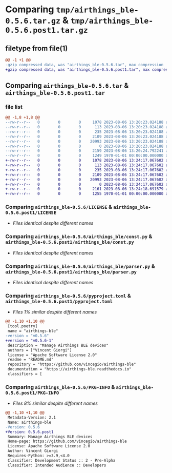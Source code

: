 # Comparing `tmp/airthings_ble-0.5.6.tar.gz` & `tmp/airthings_ble-0.5.6.post1.tar.gz`

## filetype from file(1)

```diff
@@ -1 +1 @@
-gzip compressed data, was "airthings_ble-0.5.6.tar", max compression
+gzip compressed data, was "airthings_ble-0.5.6.post1.tar", max compression
```

## Comparing `airthings_ble-0.5.6.tar` & `airthings_ble-0.5.6.post1.tar`

### file list

```diff
@@ -1,8 +1,8 @@
--rw-r--r--   0        0        0     1078 2023-08-06 13:20:23.024188 airthings_ble-0.5.6/LICENSE
--rw-r--r--   0        0        0      113 2023-08-06 13:20:23.024188 airthings_ble-0.5.6/README.md
--rw-r--r--   0        0        0      235 2023-08-06 13:20:23.024188 airthings_ble-0.5.6/airthings_ble/__init__.py
--rw-r--r--   0        0        0     2109 2023-08-06 13:20:23.024188 airthings_ble-0.5.6/airthings_ble/const.py
--rw-r--r--   0        0        0    20993 2023-08-06 13:20:23.024188 airthings_ble-0.5.6/airthings_ble/parser.py
--rw-r--r--   0        0        0        0 2023-08-06 13:20:23.024188 airthings_ble-0.5.6/airthings_ble/py.typed
--rw-r--r--   0        0        0     2159 2023-08-06 13:20:24.792241 airthings_ble-0.5.6/pyproject.toml
--rw-r--r--   0        0        0     1249 1970-01-01 00:00:00.000000 airthings_ble-0.5.6/PKG-INFO
+-rw-r--r--   0        0        0     1078 2023-08-06 13:24:17.067602 airthings_ble-0.5.6.post1/LICENSE
+-rw-r--r--   0        0        0      113 2023-08-06 13:24:17.067602 airthings_ble-0.5.6.post1/README.md
+-rw-r--r--   0        0        0      235 2023-08-06 13:24:17.067602 airthings_ble-0.5.6.post1/airthings_ble/__init__.py
+-rw-r--r--   0        0        0     2109 2023-08-06 13:24:17.067602 airthings_ble-0.5.6.post1/airthings_ble/const.py
+-rw-r--r--   0        0        0    20993 2023-08-06 13:24:17.067602 airthings_ble-0.5.6.post1/airthings_ble/parser.py
+-rw-r--r--   0        0        0        0 2023-08-06 13:24:17.067602 airthings_ble-0.5.6.post1/airthings_ble/py.typed
+-rw-r--r--   0        0        0     2161 2023-08-06 13:24:18.691579 airthings_ble-0.5.6.post1/pyproject.toml
+-rw-r--r--   0        0        0     1255 1970-01-01 00:00:00.000000 airthings_ble-0.5.6.post1/PKG-INFO
```

### Comparing `airthings_ble-0.5.6/LICENSE` & `airthings_ble-0.5.6.post1/LICENSE`

 * *Files identical despite different names*

### Comparing `airthings_ble-0.5.6/airthings_ble/const.py` & `airthings_ble-0.5.6.post1/airthings_ble/const.py`

 * *Files identical despite different names*

### Comparing `airthings_ble-0.5.6/airthings_ble/parser.py` & `airthings_ble-0.5.6.post1/airthings_ble/parser.py`

 * *Files identical despite different names*

### Comparing `airthings_ble-0.5.6/pyproject.toml` & `airthings_ble-0.5.6.post1/pyproject.toml`

 * *Files 1% similar despite different names*

```diff
@@ -1,10 +1,10 @@
 [tool.poetry]
 name = "airthings-ble"
-version = "v0.5.6"
+version = "v0.5.6-1"
 description = "Manage Airthings BLE devices"
 authors = ["Vincent Giorgi"]
 license = "Apache Software License 2.0"
 readme = "README.md"
 repository = "https://github.com/vincegio/airthings-ble"
 documentation = "https://airthings-ble.readthedocs.io"
 classifiers = [
```

### Comparing `airthings_ble-0.5.6/PKG-INFO` & `airthings_ble-0.5.6.post1/PKG-INFO`

 * *Files 8% similar despite different names*

```diff
@@ -1,10 +1,10 @@
 Metadata-Version: 2.1
 Name: airthings-ble
-Version: 0.5.6
+Version: 0.5.6.post1
 Summary: Manage Airthings BLE devices
 Home-page: https://github.com/vincegio/airthings-ble
 License: Apache Software License 2.0
 Author: Vincent Giorgi
 Requires-Python: >=3.9,<4.0
 Classifier: Development Status :: 2 - Pre-Alpha
 Classifier: Intended Audience :: Developers
```

